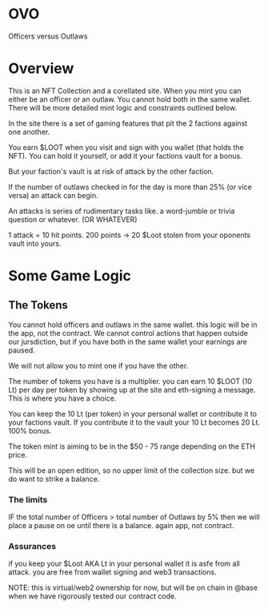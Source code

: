 # OVO
Officers versus Outlaws

# Overview
This is an NFT Collection and a corellated site. When you mint you can either be an officer or an outlaw. You cannot hold both in the same wallet. There will be more detailed mint logic and constraints outlined below. 

In the site there is a set of gaming features that pit the 2 factions against one another. 

You earn $LOOT when you visit and sign with you wallet (that holds the NFT).  You can hold it yourself, or add it your factions vault for a bonus.  

But your faction's vault is at risk of attack by the other faction. 

If the number of outlaws checked in for the day is more than 25% (or vice versa) an attack can begin. 

An attacks is series of rudimentary tasks like. a word-jumble or trivia question or whatever. (OR WHATEVER) 

1 attack = 10 hit points.  200 points -> 20 $Loot stolen from your oponents vault into yours. 

# Some Game Logic

## The Tokens

You cannot hold officers and outlaws in the same wallet. this logic will be in the app, not the contract.  We cannot control actions that happen outside our jursdiction, but if you have both in the same wallet your earnings are paused. 

We will not allow you to mint one if you have the other.

The number of tokens you have is a multiplier.  you can earn 10 $LOOT (10 Lt) per day per token by showing up at the site and eth-signing a message.  This is where you have a choice. 

You can keep the 10 Lt (per token) in your personal wallet or contribute it to your factions vault. If you contribute it to the vault your 10 Lt becomes 20 Lt.  100% bonus. 

The token mint is aiming to be in the $50 - 75 range depending on the ETH price. 

This will be an open edition, so no upper limit of the collection size.  but we do want to strike a balance.

### The limits

IF the total number of Officers > total number of Outlaws by 5% then we will place a pause on oe until there is a balance.  again app, not contract.

### Assurances

if you keep your $Loot AKA Lt in your personal wallet it is asfe from all attack.  you are free from wallet signing and web3 transactions.  

NOTE: this is virtual/web2 ownership for now, but will be on chain in @base when we have rigorously tested our contract code.
